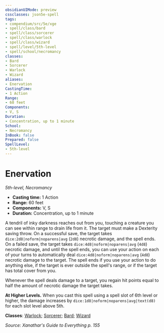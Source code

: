 ```yaml
---
obsidianUIMode: preview
cssclasses: json5e-spell
tags:
- compendium/src/5e/xge
- spell/class/bard
- spell/class/sorcerer
- spell/class/warlock
- spell/class/wizard
- spell/level/5th-level
- spell/school/necromancy
classes:
- Bard
- Sorcerer
- Warlock
- Wizard
aliases:
- Enervation
CastingTime: 
- 1 Action
Range:
- 60 feet
Components:
- V, S
Duration:
- Concentration, up to 1 minute
School:
- Necromancy
InBook: false
Prepared: false
SpellLevel:
- 5th-level
---
```

# Enervation
*5th-level, Necromancy*  


- **Casting time:** 1 Action
- **Range:** 60 feet
- **Components:** V, S
- **Duration:** Concentration, up to 1 minute

A tendril of inky darkness reaches out from you, touching a creature you can see within range to drain life from it. The target must make a Dexterity saving throw. On a successful save, the target takes `dice:2d8|noform|noparens|avg` (`2d8`) necrotic damage, and the spell ends. On a failed save, the target takes `dice:4d8|noform|noparens|avg` (`4d8`) necrotic damage, and until the spell ends, you can use your action on each of your turns to automatically deal `dice:4d8|noform|noparens|avg` (`4d8`) necrotic damage to the target. The spell ends if you use your action to do anything else, if the target is ever outside the spell's range, or if the target has total cover from you.

Whenever the spell deals damage to a target, you regain hit points equal to half the amount of necrotic damage the target takes.

**At Higher Levels.** When you cast this spell using a spell slot of 6th level or higher, the damage increases by `dice:1d8|noform|noparens|avg|text(d8)` for each slot level above 5th.

**Classes**: [Warlock](/3-Mechanics/CLI/lists/list-spells-classes-warlock.md); [Sorcerer](/3-Mechanics/CLI/lists/list-spells-classes-sorcerer.md); [Bard](/3-Mechanics/CLI/lists/list-spells-classes-bard.md); [Wizard](/3-Mechanics/CLI/lists/list-spells-classes-wizard.md)

*Source: Xanathar's Guide to Everything p. 155*